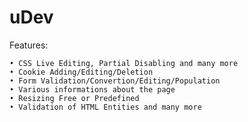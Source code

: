 # uDev

Features:

	• CSS Live Editing, Partial Disabling and many more
	• Cookie Adding/Editing/Deletion
	• Form Validation/Convertion/Editing/Population
	• Various informations about the page
	• Resizing Free or Predefined
	• Validation of HTML Entities and many more
